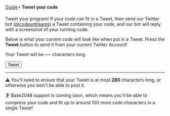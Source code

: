 [Guide](/index.md) 🢒 **Tweet your code**

Tweet your program! If your code can fit in a Tweet, then send our Twitter bot <a href="https://twitter.com/codeurdreams" target="_blank">(@codeurdreams)</a> a Tweet containing your code, and our bot will reply with a screenshot of your running code.

Below is what your current code will look like when put in a Tweet. Press the **Tweet** button to send it from your current Twitter Account!

<div class="tweetableCode"></div>

Your Tweet will be <strong class="tweetableCodeSize">---</strong> characters long.

<button onclick="startTweetIntent();">Tweet</button>

---

⚠️ You'll need to ensure that your Tweet is at most **280** characters long, or otherwise you won't be able to post it.

🗜️ Base2048 support is coming soon, which means you'll be able to compress your code and fit up to around 100 more code characters in a single Tweet!
